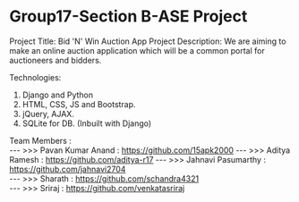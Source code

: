 # Group17-Section B-ASE Project

Project Title: Bid 'N' Win Auction App
Project Description: We are aiming to make an online auction application which will be a common portal for auctioneers and bidders.

Technologies: 
  1) Django and Python
  2) HTML, CSS, JS and Bootstrap.
  3) jQuery, AJAX.
  3) SQLite for DB. (Inbuilt with Django)

Team Members :      
  --- >>> Pavan Kumar Anand : https://github.com/15apk2000 
 --- >>> Aditya Ramesh : https://github.com/aditya-r17 
 --- >>> Jahnavi Pasumarthy : https://github.com/jahnavi2704    
 --- >>> Sharath : https://github.com/schandra4321    
 --- >>> Sriraj :  https://github.com/venkatasriraj    
 
         
      
         
 
